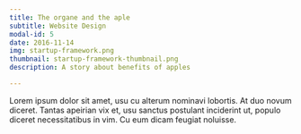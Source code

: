 ```yaml
---
title: The organe and the aple
subtitle: Website Design
modal-id: 5
date: 2016-11-14
img: startup-framework.png
thumbnail: startup-framework-thumbnail.png
description: A story about benefits of apples

---
```


Lorem ipsum dolor sit amet, usu cu alterum nominavi lobortis. At duo novum diceret. Tantas apeirian vix et, usu sanctus postulant inciderint ut, populo diceret necessitatibus in vim. Cu eum dicam feugiat noluisse.
